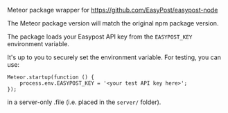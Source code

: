 Meteor package wrapper for https://github.com/EasyPost/easypost-node

The Meteor package version will match the original npm package version.

The package loads your Easypost API key from the `EASYPOST_KEY` environment variable.

It's up to you to securely set the environment variable. For testing, you can use:

```
Meteor.startup(function () {
    process.env.EASYPOST_KEY = '<your test API key here>';
});
```

in a server-only .file (i.e. placed in the `server/` folder).
